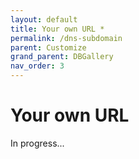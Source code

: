 ```yaml
---
layout: default
title: Your own URL *
permalink: /dns-subdomain
parent: Customize
grand_parent: DBGallery
nav_order: 3
---
```


# Your own URL

In progress...
